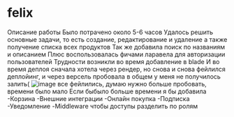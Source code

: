 # felix

Описание работы
Было потрачено около 5-6 часов
Удалось решить основные задачи, то есть создание, редактирование и удаление а также получение списка всех продуктов
Так же добавила поиск по названиям и описанием
Плюс воспользовалась фичами ларавела для авторизации пользователей
Трудности возникли во время добавление в blade
И во время деплоя сначала хотела через рендер, но снова и снова фейлился деплойинг, и через версель пробовала
в общем у меня не получилось залить(
![image](https://github.com/user-attachments/assets/adc8c14d-e5b9-48e1-9c53-cbc5d56a1de4)
все фейлились, думаю нужно больше пробовать, времени было мало
Если быбыло больше времени я бы добавила
-Корзина
-Внешние интеграции
-Онлайн покупка
-Подписка
-Уведомление
-Middleware чтобы доступы разделить по ролям
